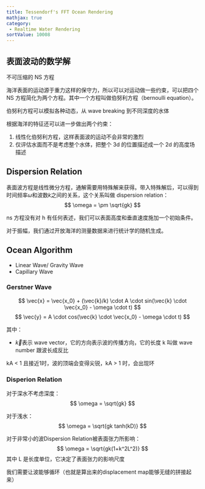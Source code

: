 ```yaml
---
title: Tessendorf's FFT Ocean Rendering
mathjax: true
category:
 - Realtime Water Rendering
sortValue: 10008
---
```


## 表面波动的数学解

不可压缩的 NS 方程

海洋表面的运动源于重力这样的保守力，所以可以对运动做一些约束，可以把四个 NS 方程简化为两个方程。其中一个方程叫做伯努利方程（bernoulli equation）。

伯努利方程可以模拟各种动态，从 wave breaking 到不同深度的水体

根据海洋的特征还可以进一步做出两个约束：

1. 线性化伯努利方程，这样表面波的运动不会非常的激烈
2. 仅评估水面而不是考虑整个水体，把整个 3d 的位置描述成一个 2d 的高度场描述

## Dispersion Relation

表面波方程是线性微分方程，通解需要用特殊解来获得。带入特殊解后，可以得到时间频率$\omega$和波数$k$之间的关系，这个关系叫做 dispersion relation：
$$ \omega = \pm \sqrt{gk} $$

ns 方程没有对 h 有任何表述，我们可以表面高度和垂直速度施加一个初始条件。

对于振幅，我们通过开放海洋的测量数据来进行统计学的随机生成。

## Ocean Algorithm

- Linear Wave/ Gravity Wave
- Capillary Wave

### Gerstner Wave

$$ \vec{x} = \vec{x_0} + (\vec{k}/k) \cdot A \cdot sin(\vec{k} \cdot \vec{x_0} - \omega \cdot t) $$
$$ \vec{y} = A \cdot cos(\vec{k} \cdot \vec{x_0} - \omega \cdot t) $$

其中：

- $\vec{k}$表示 wave vector，它的方向表示波的传播方向，它的长度 k 叫做 wave number 跟波长成反比

kA < 1 且接近1时，波的顶端会变得尖锐，kA > 1 时，会出现环

### Disperion Relation

对于深水不考虑深度：
$$ \omega = \sqrt{gk} $$

对于浅水：
$$ \omega = \sqrt{gk tanh(kD)} $$

对于非常小的波Dispersion Relation被表面张力所影响：
$$ \omega = \sqrt{gk(1+k^2L^2)} $$
其中 L 是长度单位，它决定了表面张力的影响尺度

我们需要让波能够循环（也就是算出来的displacement map能够无缝的拼接起来）